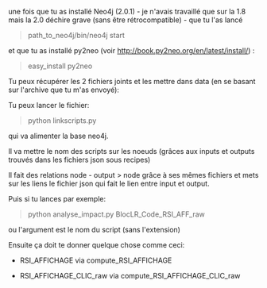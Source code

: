une fois que tu as installé Neo4j (2.0.1) - je n'avais travaillé que sur la 1.8 mais la 2.0 déchire grave (sans être rétrocompatible) - 
que tu l'as lancé 
> path_to_neo4j/bin/neo4j start

et que tu as installé py2neo (voir http://book.py2neo.org/en/latest/install/) :
> easy_install py2neo


Tu peux récupérer les 2 fichiers joints et les mettre dans data (en se basant sur l'archive que tu m'as envoyé):

Tu peux lancer le fichier:
> python linkscripts.py

qui va alimenter la base neo4j.

Il va mettre le nom des scripts sur les noeuds (grâces aux inputs et outputs trouvés dans les fichiers json sous recipes)

Il fait des relations node - output > node grâce à ses mêmes fichiers et mets sur les liens le fichier json qui fait le lien entre input et output.

Puis si tu lances par exemple:

> python analyse_impact.py BlocLR_Code_RSI_AFF_raw


ou l'argument est le nom du script (sans l'extension)


Ensuite ça doit te donner quelque chose comme ceci:

- RSI_AFFICHAGE via compute_RSI_AFFICHAGE

- RSI_AFFICHAGE_CLIC_raw via compute_RSI_AFFICHAGE_CLIC_raw
